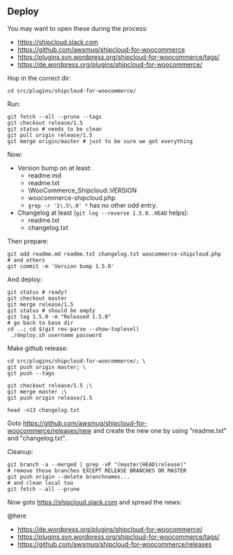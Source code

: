 ## Deploy

You may want to open these during the process:

- https://shipcloud.slack.com
- https://github.com/awsmug/shipcloud-for-woocommerce
- https://plugins.svn.wordpress.org/shipcloud-for-woocommerce/tags/
- https://de.wordpress.org/plugins/shipcloud-for-woocommerce/

Hop in the correct dir:

    cd src/plugins/shipcloud-for-woocommerce/

Run:

    git fetch --all --prune --tags
    git checkout release/1.5
    git status # needs to be clean
    git pull origin release/1.5
    git merge origin/master # just to be sure we got everything

Now:

- Version bump on at least:
  - readme.md
  - readme.txt
  - \WooCommerce_Shipcloud::VERSION
  - woocommerce-shipcloud.php
  - `grep -r '1\.5\.0' *` has no other odd entry.
- Changelog at least (`git log --reverse 1.5.0..HEAD` helps):
  - readme.txt
  - changelog.txt

Then prepare:

    git add readme.md readme.txt changelog.txt woocommerce-shipcloud.php
    # and others
    git commit -m 'Version bump 1.5.0'

And deploy:

    git status # ready?
    git checkout master
    git merge release/1.5
    git status # should be empty
    git tag 1.5.0 -m "Released 1.5.0"
    # go back to base dir
    cd ..; cd $(git rev-parse --show-toplevel)
     ./deploy.sh username password    

Make github release:

    cd src/plugins/shipcloud-for-woocommerce/; \
    git push origin master; \
    git push --tags
    
    git checkout release/1.5 ;\
    git merge master ;\
    git push origin release/1.5
    
    head -n13 changelog.txt
    
Goto https://github.com/awsmug/shipcloud-for-woocommerce/releases/new
and create the new one by using "readme.txt" and "changelog.txt".

Cleanup:
    
    git branch -a --merged | grep -vP "(master|HEAD|release)"
    # remove those branches EXCEPT RELEASE BRANCHES OR MASTER
    git push origin --delete branchnames...
    # and clean local too
    git fetch --all --prune

Now goto https://shipcloud.slack.com
and spread the news:

@here
- https://de.wordpress.org/plugins/shipcloud-for-woocommerce/
- https://plugins.svn.wordpress.org/shipcloud-for-woocommerce/tags/
- https://github.com/awsmug/shipcloud-for-woocommerce/releases
